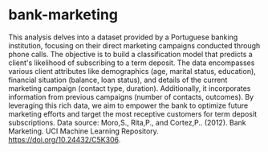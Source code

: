 # bank-marketing
This analysis delves into a dataset provided by a Portuguese banking institution, focusing on their direct marketing campaigns conducted through phone calls. The objective is to build a classification model that predicts a client's likelihood of subscribing to a term deposit. The data encompasses various client attributes like demographics (age, marital status, education), financial situation (balance, loan status), and details of the current marketing campaign (contact type, duration). Additionally, it incorporates information from previous campaigns (number of contacts, outcomes). By leveraging this rich data, we aim to empower the bank to optimize future marketing efforts and target the most receptive customers for term deposit subscriptions.
Data source: Moro,S., Rita,P., and Cortez,P.. (2012). Bank Marketing. UCI Machine Learning Repository. https://doi.org/10.24432/C5K306.
